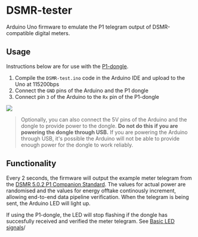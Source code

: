 # DSMR-tester
Arduino Uno firmware to emulate the P1 telegram output of DSMR-compatible digital meters.

## Usage
Instructions below are for use with the [P1-dongle](https://github.com/plan-d-io/P1-dongle).
1. Compile the `DSMR-test.ino` code in the Arduino IDE and upload to the Uno at 115200bps
2. Connect the `GND` pins of the Arduino and the P1 dongle
3. Connect pin `3` of the Arduino to the `Rx` pin of the P1-dongle

![](https://raw.githubusercontent.com/wiki/plan-d-io/DSMR-tester/images/connection.png)

>Optionally, you can also connect the 5V pins of the Arduino and the dongle to provide power to the dongle. **Do not do this if you are powering the dongle through USB.** 
>If you are powering the Arduino through USB, it's possible the Arduino will not be able to provide enough power for the dongle to work reliably. 

## Functionality
Every 2 seconds, the firmware will output the example meter telegram from the [DSMR 5.0.2 P1 Companion Standard](https://www.netbeheernederland.nl/_upload/Files/Slimme_meter_15_a727fce1f1.pdf). The values for actual power are randomised and the values for energy offtake continously increment, allowing end-to-end data pipeline verification. When the telegram is being sent, the Arduino LED will light up.

If using the P1-dongle, the LED will stop flashing if the dongle has succesfully received and verified the meter telegram. See [Basic LED signals](https://github.com/plan-d-io/P1-dongle/wiki/Basic:-LED-signals)/

